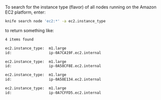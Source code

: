 To search for the instance type (flavor) of all nodes running on the
Amazon EC2 platform, enter:

``` bash
knife search node 'ec2:*' -a ec2.instance_type
```

to return something like:

``` bash
4 items found

ec2.instance_type:  m1.large
id:                 ip-0A7CA19F.ec2.internal

ec2.instance_type:  m1.large
id:                 ip-0A58CF8E.ec2.internal

ec2.instance_type:  m1.large
id:                 ip-0A58E134.ec2.internal

ec2.instance_type:  m1.large
id:                 ip-0A7CFFD5.ec2.internal
```